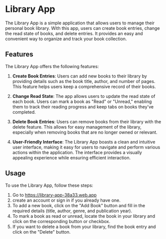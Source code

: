 # Library App

The Library App is a simple application that allows users to manage their personal book library. With this app, users can create book entries, change the read state of books, and delete entries. It provides an easy and convenient way to organize and track your book collection.

## Features

The Library App offers the following features:

1. **Create Book Entries**: Users can add new books to their library by providing details such as the book title, author, and number of pages. This feature helps users keep a comprehensive record of their books.

2. **Change Read State**: The app allows users to update the read state of each book. Users can mark a book as "Read" or "Unread," enabling them to track their reading progress and keep tabs on books they've completed.

3. **Delete Book Entries**: Users can remove books from their library with the delete feature. This allows for easy management of the library, especially when removing books that are no longer owned or relevant.


6. **User-Friendly Interface**: The Library App boasts a clean and intuitive user interface, making it easy for users to navigate and perform various actions within the application. The interface provides a visually appealing experience while ensuring efficient interaction.

## Usage

To use the Library App, follow these steps:

1. Go to https://library-app-38a33.web.app
2. create an account or sign in if you already have one.
3. To add a new book, click on the "Add Book" button and fill in the required details (title, author, genre, and publication year).
4. To mark a book as read or unread, locate the book in your library and click on the corresponding button or checkbox.
5. If you want to delete a book from your library, find the book entry and click on the "Delete" button.
